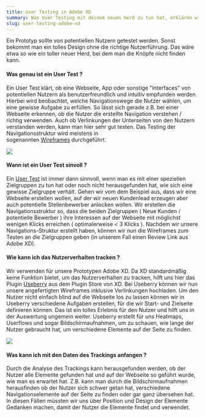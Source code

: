 ```yaml
---
title: User Testing in Adobe XD
summary: Was User Testing mit deinem neuen Herd zu tun hat, erklären wir hier.
slug: user-testing-adobe-xd
---
```

Ein Prototyp sollte von potentiellen Nutzern getestet werden. Sonst bekommt man ein tolles Design ohne die richtige Nutzerführung. Das wäre etwa so wie ein toller neuer Herd, bei dem man die Knöpfe nicht finden kann.

#### Was genau ist ein User Test ?

Ein User Test klärt, ob eine Webseite, App oder sonstige "Interfaces" von potentiellen Nutzern als benutzerfreundlich und intuitiv empfunden werden. Hierbei wird beobachtet, welche Navigationswege die Nutzer wählen, um eine gewisse Aufgabe zu erfüllen. So lässt sich gerade z.B. bei einer Webseite erkennen, ob die Nutzer die erstellte Navigation verstehen / richtig verwenden. Auch ob Verlinkungen der Unterseiten von den Nutzern verstanden werden, kann man hier sehr gut testen. Das Testing der Navigationsstruktur wird meistens in sogenannten [Wireframes](https://de.wikipedia.org/wiki/Wireframe) durchgeführt.

![](https://geops.de/sites/default/files/blog/Image_01.png)

#### Wann ist ein User Test sinvoll ?

Ein [User Test](https://de.wikipedia.org/wiki/Usability-Test) ist immer dann sinnvoll, wenn man es mit einer speziellen Zielgruppen zu tun hat oder noch nicht herausgefunden hat, wie sich eine gewisse Zielgruppe verhält. Gehen wir vom dem Beispiel aus, dass wir eine Webseite erstellen wollen, auf der wir neuen Kundenlead erzeugen aber auch potentielle Stellenbewerber anlocken wollen. Wir erstellen die Navigationsstruktur so, dass die beiden Zielgruppen ( Neue Kunden / potentielle Bewerber ) ihre Interessen auf der Webseite mit möglichst wenigen Klicks erreichen ( optimalerweise < 3 Klicks ). Nachdem wir unsere Navigations-Struktur erstellt haben, können wir nun die Wireframes zum Testen an die Zielgruppen geben (in unserem Fall einen Review Link aus Adobe XD).

#### Wie kann ich das Nutzerverhalten tracken ?

Wir verwenden für unsere Prototypen Adobe XD. Da XD standardmäßig keine Funktion bietet, um das Nutzerverhalten zu tracken, hilft uns hier das Plugin [Useberry](https://www.useberry.com/) aus dem Plugin Store von XD. Bei Useberry können wir nun unsere angefertigten Wireframes inklusive Verlinkungen hochladen. Um den Nutzer nicht einfach blind auf die Webseite los zu lassen können wir in Useberry verschiedene Aufgaben erstellen, für die wir Start- und Zielseite definieren können. Das ist ein tolles Erlebnis für den Nutzer und hilft uns in der Auswertung ungemein weiter. Useberry erstellt für uns Heatmaps, Userflows und sogar Bildschirmaufnahmen, um zu schauen, wie lange der Nutzer gebraucht hat, um verschiedene Elemente auf der Seite zu finden.

![](https://geops.de/sites/default/files/blog/Image_02.png)

#### Was kann ich mit den Daten des Trackings anfangen ?

Durch die Analyse des Trackings kann herausgefunden werden, ob der Nutzer alle Elemente gefunden hat und auf der Webseite so geführt wurde, wie man es erwartet hat. Z.B. kann man durch die Bildschirmaufnahmen herausfinden ob der Nutzer sich schwer getan hat, verschiedene Navigationselemente auf der Seite zu finden oder gar ganz übersehen hat. In diesen Fällen müssten wir uns über Position und Design der Elemente Gedanken machen, damit der Nutzer die Elemente findet und verwendet.